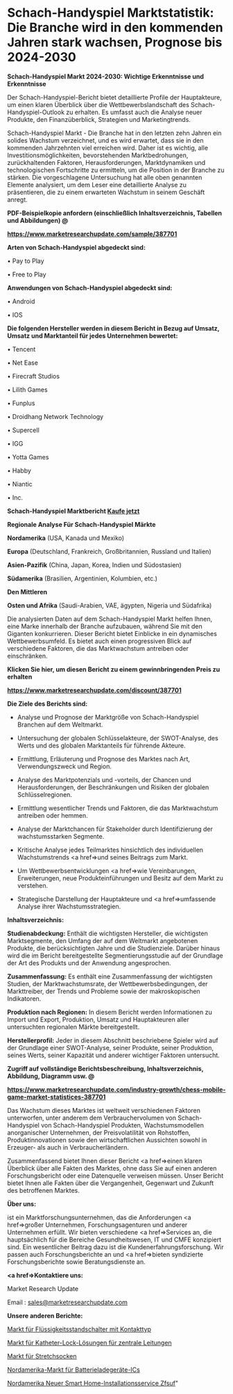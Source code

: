 # Schach-Handyspiel Marktstatistik: Die Branche wird in den kommenden Jahren stark wachsen, Prognose bis 2024-2030

<strong>Schach-Handyspiel Markt 2024-2030: Wichtige Erkenntnisse und Erkenntnisse</strong>

Der Schach-Handyspiel-Bericht bietet detaillierte Profile der Hauptakteure, um einen klaren Überblick über die Wettbewerbslandschaft des Schach-Handyspiel-Outlook zu erhalten. Es umfasst auch die Analyse neuer Produkte, den Finanzüberblick, Strategien und Marketingtrends.

Schach-Handyspiel Markt - Die Branche hat in den letzten zehn Jahren ein solides Wachstum verzeichnet, und es wird erwartet, dass sie in den kommenden Jahrzehnten viel erreichen wird. Daher ist es wichtig, alle Investitionsmöglichkeiten, bevorstehenden Marktbedrohungen, zurückhaltenden Faktoren, Herausforderungen, Marktdynamiken und technologischen Fortschritte zu ermitteln, um die Position in der Branche zu stärken. Die vorgeschlagene Untersuchung hat alle oben genannten Elemente analysiert, um dem Leser eine detaillierte Analyse zu präsentieren, die zu einem erwarteten Wachstum in seinem Geschäft anregt.



<strong><b>PDF-Beispielkopie anfordern (einschließlich Inhaltsverzeichnis, Tabellen und Abbildungen) @ </b></strong>

<strong><a href=https://www.marketresearchupdate.com/sample/387701>

<strong>https://www.marketresearchupdate.com/sample/387701</u></a></strong></strong>



<strong>Arten von Schach-Handyspiel abgedeckt sind:</strong>

• Pay to Play

• Free to Play



<strong>Anwendungen von Schach-Handyspiel abgedeckt sind:</strong>

• Android

• IOS



<strong>Die folgenden Hersteller werden in diesem Bericht in Bezug auf Umsatz, Umsatz und Marktanteil für jedes Unternehmen bewertet:</strong>

• Tencent

• Net Ease

• Firecraft Studios

• Lilith Games

• Funplus

• Droidhang Network Technology

• Supercell

• IGG

• Yotta Games

• Habby

• Niantic

• Inc.



<strong>Schach-Handyspiel Marktbericht <a href=https://www.marketresearchupdate.com/buynow/387701>Kaufe jetzt</a></strong>



<strong>Regionale Analyse Für Schach-Handyspiel Märkte</strong>



<strong>Nordamerika</strong> (USA, Kanada und Mexiko)



<strong>Europa</strong> (Deutschland, Frankreich, Großbritannien, Russland und Italien)



<strong>Asien-Pazifik</strong> (China, Japan, Korea, Indien und Südostasien)



<strong>Südamerika</strong> (Brasilien, Argentinien, Kolumbien, etc.)



<strong>Den Mittleren</strong> 

<strong>Osten und Afrika</strong> (Saudi-Arabien, VAE, ägypten, Nigeria und Südafrika)

Die analysierten Daten auf dem Schach-Handyspiel Markt helfen Ihnen, eine Marke innerhalb der Branche aufzubauen, während Sie mit den Giganten konkurrieren. Dieser Bericht bietet Einblicke in ein dynamisches Wettbewerbsumfeld. Es bietet auch einen progressiven Blick auf verschiedene Faktoren, die das Marktwachstum antreiben oder einschränken.



<strong>Klicken Sie hier, um diesen Bericht zu einem gewinnbringenden Preis zu erhalten
</strong>

<strong><a href=https://www.marketresearchupdate.com/discount/387701>https://www.marketresearchupdate.com/discount/387701</b></u></strong></a>



<strong>Die Ziele des Berichts sind:</strong>

- Analyse und Prognose der Marktgröße von Schach-Handyspiel Branchen auf dem Weltmarkt.

- Untersuchung der globalen Schlüsselakteure, der SWOT-Analyse, des Werts und des globalen Marktanteils für führende Akteure.

- Ermittlung, Erläuterung und Prognose des Marktes nach Art, Verwendungszweck und Region.

- Analyse des Marktpotenzials und -vorteils, der Chancen und Herausforderungen, der Beschränkungen und Risiken der globalen Schlüsselregionen.

- Ermittlung wesentlicher Trends und Faktoren, die das Marktwachstum antreiben oder hemmen.

- Analyse der Marktchancen für Stakeholder durch Identifizierung der wachstumsstarken Segmente.

- Kritische Analyse jedes Teilmarktes hinsichtlich des individuellen Wachstumstrends <a href=>und</a> seines Beitrags zum Markt.

- Um Wettbewerbsentwicklungen <a href=>wie</a> Vereinbarungen, Erweiterungen, neue Produkteinführungen und Besitz auf dem Markt zu verstehen.

- Strategische Darstellung der Hauptakteure und <a href=>umfas</a>sende Analyse ihrer Wachstumsstrategien.



<strong>Inhaltsverzeichnis:</strong>



<strong>Studienabdeckung:</strong> Enthält die wichtigsten Hersteller, die wichtigsten Marktsegmente, den Umfang der auf dem Weltmarkt angebotenen Produkte, die berücksichtigten Jahre und die Studienziele. Darüber hinaus wird die im Bericht bereitgestellte Segmentierungsstudie auf der Grundlage der Art des Produkts und der Anwendung angesprochen.



<strong>Zusammenfassung:</strong> Es enthält eine Zusammenfassung der wichtigsten Studien, der Marktwachstumsrate, der Wettbewerbsbedingungen, der Markttreiber, der Trends und Probleme sowie der makroskopischen Indikatoren.



<strong>Produktion nach Regionen:</strong> In diesem Bericht werden Informationen zu Import und Export, Produktion, Umsatz und Hauptakteuren aller untersuchten regionalen Märkte bereitgestellt.



<strong>Herstellerprofil:</strong> Jeder in diesem Abschnitt beschriebene Spieler wird auf der Grundlage einer SWOT-Analyse, seiner Produkte, seiner Produktion, seines Werts, seiner Kapazität und anderer wichtiger Faktoren untersucht.



<strong><b>Zugriff auf vollständige Berichtsbeschreibung, Inhaltsverzeichnis, Abbildung, Diagramm usw. @ </b></strong>

<strong><a href=https://www.marketresearchupdate.com/industry-growth/chess-mobile-game-market-statistices-387701>https://www.marketresearchupdate.com/industry-growth/chess-mobile-game-market-statistices-387701</a></strong>

Das Wachstum dieses Marktes ist weltweit verschiedenen Faktoren unterworfen, unter anderem dem Verbrauchervolumen von Schach-Handyspiel von Schach-Handyspiel Produkten, Wachstumsmodellen anorganischer Unternehmen, der Preisvolatilität von Rohstoffen, Produktinnovationen sowie den wirtschaftlichen Aussichten sowohl in Erzeuger- als auch in Verbraucherländern.

Zusammenfassend bietet Ihnen dieser Bericht <a href=>einen</a> klaren Überblick über alle Fakten des Marktes, ohne dass Sie auf einen anderen Forschungsbericht oder eine Datenquelle verweisen müssen. Unser Bericht bietet Ihnen alle Fakten über die Vergangenheit, Gegenwart und Zukunft des betroffenen Marktes.



<strong>Über uns:</strong>

 ist ein Marktforschungsunternehmen, das die Anforderungen <a href=>großer</a> Unternehmen, Forschungsagenturen und anderer Unternehmen erfüllt. Wir bieten verschiedene <a href=>Services</a> an, die hauptsächlich für die Bereiche Gesundheitswesen, IT und CMFE konzipiert sind. Ein wesentlicher Beitrag dazu ist die Kundenerfahrungsforschung. Wir passen auch Forschungsberichte an und <a href=>bieten</a> syndizierte Forschungsberichte sowie Beratungsdienste an.



<strong><a href=>Kontaktiere uns:</a></strong>

Market Research Update

Email : sales@marketresearchupdate.com



<strong>Unsere anderen Berichte:</strong>

<a href=https://www.linkedin.com/pulse/contact-type-liquid-level-switch-market-growth>Markt für Flüssigkeitsstandschalter mit Kontakttyp</a>

<a href=https://www.linkedin.com/pulse/catheter-lock-solutions-central-lines-market>Markt für Katheter-Lock-Lösungen für zentrale Leitungen</a>

<a href=https://www.linkedin.com/pulse/stretch-socks-market-outlooks-2023-size-shares>Markt für Stretchsocken</a>

<a href=https://www.linkedin.com/pulse/north-america-battery-charger-ics-market-new-report-future>Nordamerika-Markt für Batterieladegeräte-ICs</a>

<a href=https://www.linkedin.com/pulse/north-america-new-smart-home-installation-service-zfsuf/>Nordamerika Neuer Smart Home-Installationsservice Zfsuf</a>"
